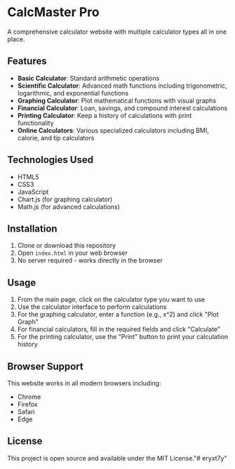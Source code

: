 # CalcMaster Pro

A comprehensive calculator website with multiple calculator types all in one place.

## Features

- **Basic Calculator**: Standard arithmetic operations
- **Scientific Calculator**: Advanced math functions including trigonometric, logarithmic, and exponential functions
- **Graphing Calculator**: Plot mathematical functions with visual graphs
- **Financial Calculator**: Loan, savings, and compound interest calculations
- **Printing Calculator**: Keep a history of calculations with print functionality
- **Online Calculators**: Various specialized calculators including BMI, calorie, and tip calculators

## Technologies Used

- HTML5
- CSS3
- JavaScript
- Chart.js (for graphing calculator)
- Math.js (for advanced calculations)

## Installation

1. Clone or download this repository
2. Open `index.html` in your web browser
3. No server required - works directly in the browser

## Usage

1. From the main page, click on the calculator type you want to use
2. Use the calculator interface to perform calculations
3. For the graphing calculator, enter a function (e.g., x^2) and click "Plot Graph"
4. For financial calculators, fill in the required fields and click "Calculate"
5. For the printing calculator, use the "Print" button to print your calculation history

## Browser Support

This website works in all modern browsers including:
- Chrome
- Firefox
- Safari
- Edge

## License

This project is open source and available under the MIT License."# eryxt7y" 
